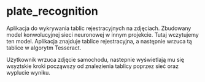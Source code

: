 # plate_recognition
Aplikacja do wykrywania tablic rejestracyjnych na zdjęciach. 
Zbudowany model konwolucyjnej sieci neuronowej w innym projekcie. Tutaj wczytujemy ten model.
Aplikacja znajduje tablice rejestracyjna, a następnie wrzuca tą tablice w algorytm Tesseract. 

Użytkownik wrzuca zdjęcie samochodu, nastepnie wyświetlają mu się wsyztskie kroki począwszy od znalezienia tablicy poprzez sieć oraz wyplucie wyniku. 
